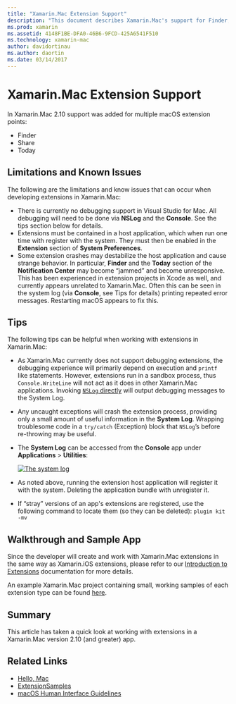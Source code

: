 ```yaml
---
title: "Xamarin.Mac Extension Support"
description: "This document describes Xamarin.Mac's support for Finder, Share, and Today extensions. It examines limitations and known issues, links to a walkthrough and sample app, and provides tips for working with extensions."
ms.prod: xamarin
ms.assetid: 4148F1BE-DFA0-46B6-9FCD-425A6541F510
ms.technology: xamarin-mac
author: davidortinau
ms.author: daortin
ms.date: 03/14/2017
---
```


# Xamarin.Mac Extension Support

In Xamarin.Mac 2.10 support was added for multiple macOS extension points:

- Finder
- Share
- Today

<a name="Limitations-and-Known-Issues" />

## Limitations and Known Issues

The following are the limitations and know issues that can occur when developing extensions in Xamarin.Mac:

- There is currently no debugging support in Visual Studio for Mac. All debugging will need to be done via **NSLog** and the **Console**. See the tips section below for details.
- Extensions must be contained in a host application, which when run one time with register with the system. They must then be enabled in the **Extension** section of **System Preferences**.
- Some extension crashes may destabilize the host application and cause strange behavior. In particular, **Finder** and the **Today** section of the **Notification Center** may become “jammed” and become unresponsive. This has been experienced in extension projects in Xcode as well, and currently appears unrelated to Xamarin.Mac. Often this can be seen in the system log (via **Console**, see Tips for details) printing repeated error messages. Restarting macOS appears to fix this.

<a name="Tips" />

## Tips

The following tips can be helpful when working with extensions in Xamarin.Mac:

- As Xamarin.Mac currently does not support debugging extensions, the debugging experience will primarily depend on execution and `printf` like statements. However, extensions run in a sandbox process, thus `Console.WriteLine` will not act as it does in other Xamarin.Mac applications. Invoking [`NSLog` directly](https://gist.github.com/chamons/e2e409013a449cfbe1f2fbe5547f6554) will output debugging messages to the System Log.
- Any uncaught exceptions will crash the extension process, providing only a small amount of useful information in the **System Log**. Wrapping troublesome code in a `try/catch` (Exception) block that `NSLog`’s before re-throwing may be useful.
- The **System Log** can be accessed from the **Console** app under **Applications** > **Utilities**:

    [![](extensions-images/extension02.png "The system log")](extensions-images/extension02.png#lightbox)
- As noted above, running the extension host application will register it with the system. Deleting the application bundle with unregister it.
- If “stray” versions of an app's extensions are registered, use the following command to locate them (so they can be deleted): `plugin kit -mv`

<a name="Walkthrough-and-Sample-App" />

## Walkthrough and Sample App

Since the developer will create and work with Xamarin.Mac extensions in the same way as Xamarin.iOS extensions, please refer to our [Introduction to Extensions](~/ios/platform/extensions.md) documentation for more details.

An example Xamarin.Mac project containing small, working samples of each extension type can be found [here](https://docs.microsoft.com/samples/xamarin/mac-samples/extensionsamples).

<a name="Summary" />

## Summary

This article has taken a quick look at working with extensions in a Xamarin.Mac version 2.10 (and greater) app.

## Related Links

- [Hello, Mac](~/mac/get-started/hello-mac.md)
- [ExtensionSamples](https://docs.microsoft.com/samples/xamarin/mac-samples/extensionsamples)
- [macOS Human Interface Guidelines](https://developer.apple.com/design/human-interface-guidelines/macos/overview/themes/)
